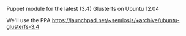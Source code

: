 

Puppet module for the latest (3.4) Glusterfs on Ubuntu 12.04



We'll use the PPA https://launchpad.net/~semiosis/+archive/ubuntu-glusterfs-3.4
